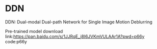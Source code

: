 # DDN
DDN: Dual-modal Dual-path Network for Single  Image Motion Deblurring


Pre-trained model download link:https://pan.baidu.com/s/1JJRqE_j8I6JVKmVULAAr1A?pwd=p66y
code:p66y
